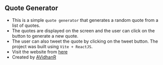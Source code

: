 ## Quote Generator

- This is a simple `quote generator` that generates a random quote from a list of quotes.
- The quotes are displayed on the screen and the user can click on the button to generate a new quote.
- The user can also tweet the quote by clicking on the tweet button. The project was built using `Vite + ReactJS`.
- Visit the website from [here](https://myquote-generator.vercel.app)
- Created by [AVidhanR](https://linkedin.com/in/AVidhanR)
